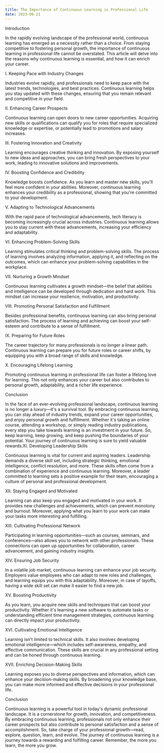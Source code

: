 ```yaml
---
title: The Importance of Continuous Learning in Professional Life
date: 2023-06-21
---
```

Introduction

In the rapidly evolving landscape of the professional world, continuous learning has emerged as a necessity rather than a choice. From staying competitive to fostering personal growth, the importance of continuous learning in professional life cannot be overstated. This article will delve into the reasons why continuous learning is essential, and how it can enrich your career.

I. Keeping Pace with Industry Changes

Industries evolve rapidly, and professionals need to keep pace with the latest trends, technologies, and best practices. Continuous learning helps you stay updated with these changes, ensuring that you remain relevant and competitive in your field.

II. Enhancing Career Prospects

Continuous learning can open doors to new career opportunities. Acquiring new skills or qualifications can qualify you for roles that require specialized knowledge or expertise, or potentially lead to promotions and salary increases.

III. Fostering Innovation and Creativity

Learning encourages creative thinking and innovation. By exposing yourself to new ideas and approaches, you can bring fresh perspectives to your work, leading to innovative solutions and improvements.

IV. Boosting Confidence and Credibility

Knowledge boosts confidence. As you learn and master new skills, you'll feel more confident in your abilities. Moreover, continuous learning enhances your credibility as a professional, showing that you're committed to your development.

V. Adapting to Technological Advancements

With the rapid pace of technological advancements, tech literacy is becoming increasingly crucial across industries. Continuous learning allows you to stay current with these advancements, increasing your efficiency and adaptability.

VI. Enhancing Problem-Solving Skills

Learning stimulates critical thinking and problem-solving skills. The process of learning involves analyzing information, applying it, and reflecting on the outcomes, which can enhance your problem-solving capabilities in the workplace.

VII. Nurturing a Growth Mindset

Continuous learning cultivates a growth mindset—the belief that abilities and intelligence can be developed through dedication and hard work. This mindset can increase your resilience, motivation, and productivity.

VIII. Promoting Personal Satisfaction and Fulfillment

Besides professional benefits, continuous learning can also bring personal satisfaction. The process of learning and achieving can boost your self-esteem and contribute to a sense of fulfillment.

IX. Preparing for Future Roles

The career trajectory for many professionals is no longer a linear path. Continuous learning can prepare you for future roles or career shifts, by equipping you with a broad range of skills and knowledge.

X. Encouraging Lifelong Learning

Promoting continuous learning in professional life can foster a lifelong love for learning. This not only enhances your career but also contributes to personal growth, adaptability, and a richer life experience.

Conclusion

In the face of an ever-evolving professional landscape, continuous learning is no longer a luxury—it's a survival tool. By embracing continuous learning, you can stay ahead of industry trends, expand your career opportunities, and enjoy personal growth and fulfillment. Whether it's taking an online course, attending a workshop, or simply reading industry publications, every step you take towards learning is an investment in your future. So, keep learning, keep growing, and keep pushing the boundaries of your potential. Your journey of continuous learning is sure to yield valuable rewards.XI. Developing Leadership Skills

Continuous learning is vital for current and aspiring leaders. Leadership demands a diverse skill set, including strategic thinking, emotional intelligence, conflict resolution, and more. These skills often come from a combination of experience and continuous learning. Moreover, a leader committed to learning sets a positive example for their team, encouraging a culture of personal and professional development.

XII. Staying Engaged and Motivated

Learning can also keep you engaged and motivated in your work. It provides new challenges and achievements, which can prevent monotony and burnout. Moreover, applying what you learn to your work can make your tasks more interesting and fulfilling.

XIII. Cultivating Professional Network

Participating in learning opportunities—such as courses, seminars, and conferences—also allows you to network with other professionals. These connections can open up opportunities for collaboration, career advancement, and gaining industry insights.

XIV. Ensuring Job Security

In a volatile job market, continuous learning can enhance your job security. Employers value employees who can adapt to new roles and challenges, and learning equips you with this adaptability. Moreover, in case of layoffs, having a wide skill set can make it easier to find a new job.

XV. Boosting Productivity

As you learn, you acquire new skills and techniques that can boost your productivity. Whether it's learning a new software to automate tasks or understanding efficient time management strategies, continuous learning can directly impact your productivity.

XVI. Cultivating Emotional Intelligence

Learning isn't limited to technical skills. It also involves developing emotional intelligence—which includes self-awareness, empathy, and effective communication. These skills are crucial in any professional setting and can be honed through continuous learning.

XVII. Enriching Decision-Making Skills

Learning exposes you to diverse perspectives and information, which can enhance your decision-making skills. By broadening your knowledge base, you can make more informed and effective decisions in your professional life.

Conclusion

Continuous learning is a powerful tool in today's dynamic professional landscape. It is a cornerstone for growth, innovation, and competitiveness. By embracing continuous learning, professionals not only enhance their career prospects but also contribute to personal satisfaction and a sense of accomplishment. So, take charge of your professional growth—read, explore, question, learn, and evolve. The journey of continuous learning is a journey towards a rewarding and fulfilling career. Remember, the more you learn, the more you grow.